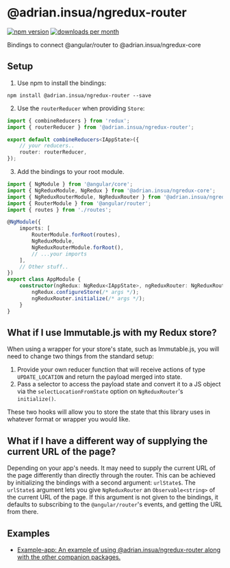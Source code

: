 # @adrian.insua/ngredux-router

[![npm version](https://img.shields.io/npm/v/@adrian.insua/ngredux-router.svg)](https://www.npmjs.com/package/@adrian.insua/ngredux-router)
[![downloads per month](https://img.shields.io/npm/dm/@adrian.insua/ngredux-router.svg)](https://www.npmjs.com/package/@adrian.insua/ngredux-router)

Bindings to connect @angular/router to @adrian.insua/ngredux-core

## Setup

1.  Use npm to install the bindings:

```
npm install @adrian.insua/ngredux-router --save
```

2.  Use the `routerReducer` when providing `Store`:

```ts
import { combineReducers } from 'redux';
import { routerReducer } from '@adrian.insua/ngredux-router';

export default combineReducers<IAppState>({
    // your reducers..
    router: routerReducer,
});
```

3.  Add the bindings to your root module.

```ts
import { NgModule } from '@angular/core';
import { NgReduxModule, NgRedux } from '@adrian.insua/ngredux-core';
import { NgReduxRouterModule, NgReduxRouter } from '@adrian.insua/ngredux-router';
import { RouterModule } from '@angular/router';
import { routes } from './routes';

@NgModule({
    imports: [
        RouterModule.forRoot(routes),
        NgReduxModule,
        NgReduxRouterModule.forRoot(),
        // ...your imports
    ],
    // Other stuff..
})
export class AppModule {
    constructor(ngRedux: NgRedux<IAppState>, ngReduxRouter: NgReduxRouter) {
        ngRedux.configureStore(/* args */);
        ngReduxRouter.initialize(/* args */);
    }
}
```

## What if I use Immutable.js with my Redux store?

When using a wrapper for your store's state, such as Immutable.js, you will need to change two things from the standard setup:

1.  Provide your own reducer function that will receive actions of type `UPDATE_LOCATION` and return the payload merged into state.
2.  Pass a selector to access the payload state and convert it to a JS object via the `selectLocationFromState` option on `NgReduxRouter`'s `initialize()`.

These two hooks will allow you to store the state that this library uses in whatever format or wrapper you would like.

## What if I have a different way of supplying the current URL of the page?

Depending on your app's needs. It may need to supply the current URL of the page differently than directly
through the router. This can be achieved by initializing the bindings with a second argument: `urlState$`.
The `urlState$` argument lets you give `NgReduxRouter` an `Observable<string>` of the current URL of the page.
If this argument is not given to the bindings, it defaults to subscribing to the `@angular/router`'s events, and
getting the URL from there.

## Examples

-   [Example-app: An example of using @adrian.insua/ngredux-router along with the other companion packages.](https://github.com/angular-redux/platform/tree/master/packages/example-app)
